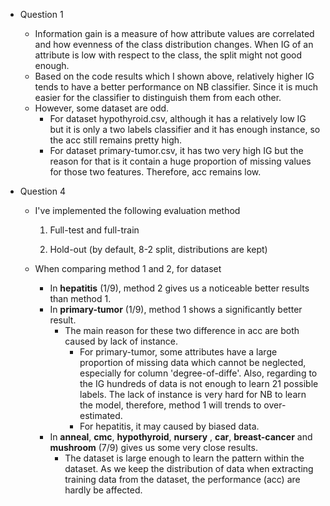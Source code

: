 - Question 1

    - Information gain is a measure of how attribute values are correlated and how evenness of the class distribution changes. When IG of an attribute is low with respect to the class, the split might not good enough.
    - Based on the code results which I shown above, relatively higher IG tends to have a better performance on NB classifier. Since it is much easier for the classifier to distinguish them from each other.
    - However, some dataset are odd.
      - For dataset hypothyroid.csv, although it has a relatively low IG but it is only a two labels classifier and it has enough instance, so the acc still remains pretty high.
      - For dataset primary-tumor.csv, it has two very high IG but the reason for that is it contain a huge proportion of missing values for those two features. Therefore, acc remains low.

- Question 4

    - I've implemented the following evaluation method

        1. Full-test and full-train

        2. Hold-out (by default, 8-2 split, distributions are kept)

    - When comparing method 1 and 2, for dataset

        - In **hepatitis** (1/9), method 2 gives us a noticeable better results than method 1.
        - In **primary-tumor** (1/9), method 1 shows a significantly better result.
          - The main reason for these two difference in acc are both caused by lack of instance. 
            - For primary-tumor, some attributes have a large proportion of missing data which cannot be neglected, especially for column 'degree-of-diffe'. Also, regarding to the IG hundreds of data is not enough to learn 21 possible labels. The lack of instance is very hard for NB to learn the model, therefore, method 1 will trends to over-estimated.
            - For hepatitis, it may caused by biased data.
        - In **anneal**, **cmc**, **hypothyroid**, **nursery** , **car**, **breast-cancer** and **mushroom** (7/9) gives us some very close results.
          - The dataset is large enough to learn the pattern within the dataset. As we keep the distribution of data when extracting training data from the dataset, the performance (acc) are hardly be affected. 
